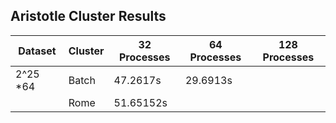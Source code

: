 ## Aristotle Cluster Results


|Dataset   | Cluster    |  32 Processes  |  64 Processes   |128  Processes |
|----------|------------|----------------|-----------------|---------------|
| 2^25 *64 |  Batch     |    47.2617s    |    29.6913s     |               |
|          | Rome       |    51.65152s   |                 |               |
